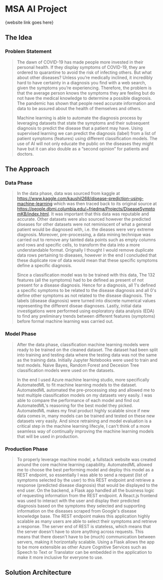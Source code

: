 # MSA AI Project
{website link goes here}

## The Idea
### Problem Statement
>The dawn of COVID-19 has made people more invested in their personal health. If they display symptoms of COVID-19, they are ordered to quarantine to avoid the       risk of infecting others. But what about other diseases? Unless you’re medically inclined, it incredibly hard to have certainty in a diagnosis you find with a web   search, given the symptoms you’re experiencing. Therefore, the problem is that the average person knows the symptoms they are feeling but do not have the medical   knowledge to determine a possible diagnosis. The pandemic has shown that people need accurate information and data to be assured about the health of themselves     and others. 
>
>Machine learning is able to automate the diagnosis process by leveraging datasets that state the symptoms and their subsequent diagnosis to predict the disease that a patient may have. Using supervised learning we can predict the diagnosis (label) from a list of patient symptoms (features) using different classification models. The use of AI will not only educate the public on the diseases they might have but it can also double as a “second opinion” for patients and doctors.

## The Approach
### Data Phase
>In the data phase, data was sourced from kaggle at https://www.kaggle.com/kaushil268/disease-prediction-using-machine-learning which was then traced back to its original source at https://people.dbmi.columbia.edu/~friedma/Projects/DiseaseSymptomKB/index.html. It was important that this data was reputable and accurate. Other datasets were also sourced however the predicted diseases for other datasets were not reminiscent of what a general patient would be diagnosed with, i.e. the dieases were very extreme diagnosis. Moreover, pre-processing, a data mining technique was carried out to remove any tainted data points such as empty columns and rows and specific cells, to transform the data into a more understandable format. Orignally I thought I would remove duplicate data rows pertaining to diseases, however in the end I concluded that these duplicate row of data would mean that these specific symptoms define a specific diagnosis.
>
>Since a classification model was to be trained with this data, The 132 features (all the symptoms) had to be defined as present of not present for a disease diagnosis. Hence for a diagnosis, all 1's defined a specific symptoms to be related to the disease diagnosis and all 0's define other symptoms as not related to the disease diagnosis. The labels (disease diagnosis) were turned into discrete numerical values representing the different diseae diagnoses. Lastly, initial data investigations were performed using exploratory data analysis (EDA) to find any preliminary trends between different features (symptoms) before formal machine learning was carried out.

### Model Phase
>After the data phase, classification machine learning models were ready to be trained on the cleaned dataset. The dataset had been split into training and testing data where the testing data was not the same as the training data. Initially Jupyter Notebooks were used to train and test models. Naive Bayes, Random Forest and Decesion Tree classification models were used on the datasets.
>
>In the end I used Azure machine learning studio, more specifically AutomatedML to fit machine learning models to the dataset. AutomatedML automated the pre-processing step and allowed me to test multiple classification models on my datasets very easily. I was able to compare the performance of each model and find out AutomatedML's reasoning for the best model they picked. AutomatedML makes my final product highly scalable since if new data comes in, many models can be trained and tested on these new datasets very easily. And since retraining and model evaluation is a critical step in the machine learning lifecyle, I can't think of a more seamless way of continually improving the machine learning models that will be used in production.

### Production Phase
>To properly leverage machine model, a fullstack website was created around the core machine learning capability. AutomatedML allowed me to choose the best performing model and deploy this model as a REST endpoint, so essentially I was able to send a request (list of symptoms selected by the user) to this REST endpoint and retrieve a response (predicted disease diagnosis) that would be displayed to the end user. On the backend, a Flask app handled all the business logic of requesting information from the REST endpoint. A React.js frontend was used to interact with the user and display their predicted diagnosis based on the symptoms they selected and supporting information on the diseases scraped from Google's disease knowledge base. The REST endpoint makes this application highly scalable as many users are able to select their symptoms and retrieve a response. The server end of REST is stateless, which means that the server doesn't have to store anything across requests. This means that there doesn't have to be (much) communication between servers, making it horizontally scalable. Using a Flask allows the app to be more extensible as other Azure Cognitive Services such as Speech to Text or Translator can be embedded in the application to make it more inclusive for everyone to use. 

## Solution Architecture

